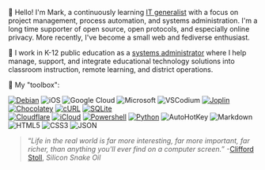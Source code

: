 👋 Hello! I'm Mark, a continuously learning [IT generalist](https://en.wikipedia.org/wiki/Information_technology_generalist) with a focus on project management, process automation, and systems administration. I'm a long time supporter of open source, open protocols, and especially online privacy. More recently, I've become a small web and fediverse enthusiast.

:school: I work in K-12 public education as a [systems administrator](https://xkcd.com/705/) where I help manage, support, and integrate educational technology solutions into classroom instruction, remote learning, and district operations. 

🧰 My "toolbox":
  
[![Debian](https://img.shields.io/badge/-Debian-A81D33?logo=debian)](https://www.debian.org/)
![iOS](https://img.shields.io/badge/-Apple-000000?logo=ios)
![Google Cloud](https://img.shields.io/badge/-Google%20Cloud-4285F4?logo=googlecloud&labelColor=white)
![Microsoft](https://img.shields.io/badge/-Microsoft-5E5E5E?logo=microsoft)
![VSCodium](https://img.shields.io/badge/-VSCodium-2F80ED?logo=vscodium&labelColor=white)
[![Joplin](https://img.shields.io/badge/-Joplin-1071D3?logo=joplin)](https://joplinapp.org/)
[![Chocolatey](https://img.shields.io/badge/-Chocolatey-80B5E3?logo=chocolatey&labelColor=white)](https://chocolatey.org/)
[![cURL](https://img.shields.io/badge/-cURL-073551?logo=curl)](https://curl.se/)
[![SQLite](https://img.shields.io/badge/-SQLite-003B57?logo=sqlite)](https://www.sqlite.org/)<br>
[![Cloudflare](https://img.shields.io/badge/-Cloudflare-F38020?logo=cloudflare&labelColor=white)](https://www.cloudflare.com/)
[![iCloud](https://img.shields.io/badge/-iCloud-3693F3?logo=icloud&labelColor=white)](https://www.icloud.com/)
[![Powershell](https://img.shields.io/badge/-Powershell-5391FE?logo=powershell&labelColor=white)](https://github.com/PowerShell/PowerShell)
[![Python](https://img.shields.io/badge/-Python-3776AB?logo=python&labelColor=white)](https://www.python.org/)
![AutoHotKey](https://img.shields.io/badge/-AutoHotKey-334455?logo=autohotkey)
![Markdown](https://img.shields.io/badge/-Markdown-000000?logo=markdown)
![HTML5](https://img.shields.io/badge/-HTML5-E34F26?logo=html5&labelColor=white)
![CSS3](https://img.shields.io/badge/-CSS3-1572B6?logo=css3)
![JSON](https://img.shields.io/badge/-JSON-000000?logo=json)<br>

> “_Life in the real world is far more interesting, far more important, far richer, than anything you'll ever find on a computer screen._” -[Clifford Stoll](https://en.wikipedia.org/wiki/Clifford_Stoll), _Silicon Snake Oil_
